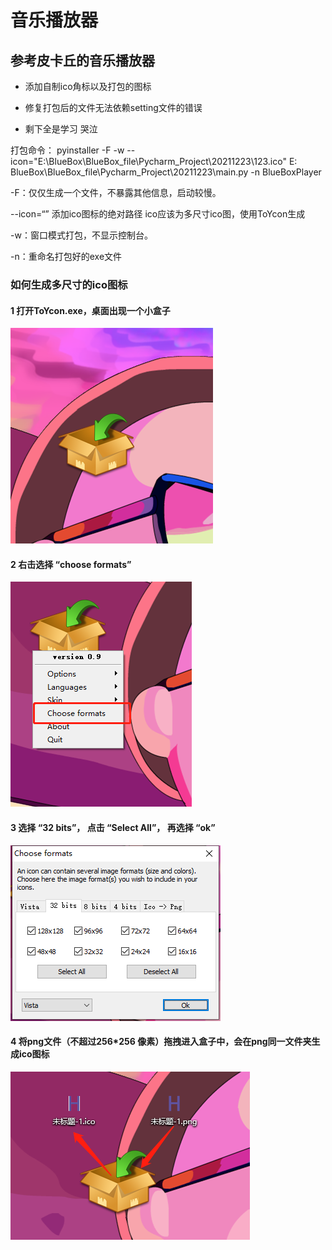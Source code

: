 # 音乐播放器

## 参考皮卡丘的音乐播放器

* 添加自制ico角标以及打包的图标

* 修复打包后的文件无法依赖setting文件的错误

* 剩下全是学习 哭泣

打包命令：
pyinstaller -F  -w --icon="E:\BlueBox\BlueBox_file\Pycharm_Project\20211223\123.ico" E:\
BlueBox\BlueBox_file\Pycharm_Project\20211223\main.py -n BlueBoxPlayer

-F：仅仅生成一个文件，不暴露其他信息，启动较慢。

--icon=“” 添加ico图标的绝对路径 ico应该为多尺寸ico图，使用ToYcon生成

-w：窗口模式打包，不显示控制台。

-n：重命名打包好的exe文件

### 如何生成多尺寸的ico图标

#### 1 打开ToYcon.exe，桌面出现一个小盒子
![img.png](image/ab417a37a1125f73490983d4a864f19.png)

#### 2 右击选择 “choose formats”
![img.png](image/img.png)

#### 3 选择 “32 bits”， 点击 “Select All”， 再选择 “ok”
![img.png](image/718797988a4f1972a8d2e05eb3b1fe7.png)

#### 4 将png文件（不超过256*256 像素）拖拽进入盒子中，会在png同一文件夹生成ico图标
![img.png](image/181bc31ddb1d123caf65813ce0ca03f.png)
